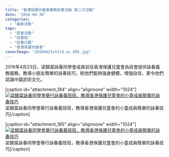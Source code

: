 ```yaml
---
title: "香港保護兒童會義教詠春活動 第二次活動"
date: "2016-04-30"
categories: 
  - "最新活動"
tags: 
  - "慈善活動"
  - "詠春班"
  - "詠春示範"
  - "香港保護兒童會"
coverImage: "20160423child_wc_005.jpg"
---
```


2016年4月23日，梁錦棠詠春同學會成員前往香港保護兒童會為該會提供詠春義教服務。教導小朋友簡單的詠春技巧，盼他們能夠強身健體，增強自信，更令他們認識中國武術文化。<!--more-->

\[caption id="attachment\_184" align="alignnone" width="1024"\][![梁錦棠詠春同學會舉行詠春義班班，教導香港保護兒童會的小童成員簡單的詠春技巧](images/20160423child_wc_005-1024x768.jpg)](http://13.229.250.225/wp-content/uploads/2016/04/20160423child_wc_005.jpg) 梁錦棠詠春同學會舉行詠春義班班，教導香港保護兒童會的小童成員簡單的詠春技巧\[/caption\]

\[caption id="attachment\_185" align="alignnone" width="1024"\][![梁錦棠詠春同學會舉行詠春義班班，教導香港保護兒童會的小童成員簡單的詠春技巧](images/20160423child_wc_010-1024x768.jpg)](http://13.229.250.225/wp-content/uploads/2016/04/20160423child_wc_010.jpg) 梁錦棠詠春同學會舉行詠春義班班，教導香港保護兒童會的小童成員簡單的詠春技巧\[/caption\]
